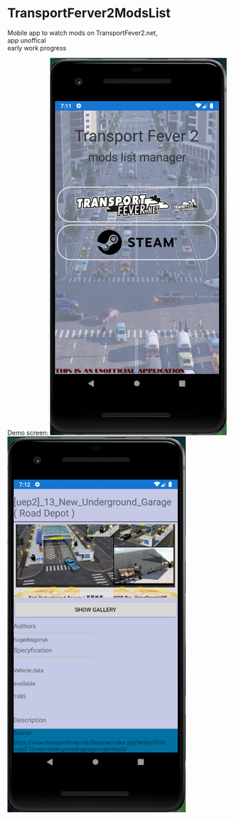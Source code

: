 # TransportFerver2ModsList
 Mobile app to watch mods on TransportFever2.net, <br /> app unoffical <br/> early work progress
 
 Demo screen:
 ![Demo Screen#1](/Screen/screen1.PNG)
 ![Demo Screen#2](/Screen/screen2.PNG)
